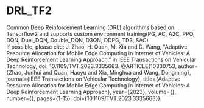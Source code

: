 # DRL_TF2
Common Deep Reinforcement Learning (DRL) algorithms based on Tensorflow2 and supports custom environment training(PG, AC, A2C, PPO, DQN, Duel_DQN, Double_DQN, D3QN, DDPG, TD3, SAC)<br/>
If possible, please cite:
J. Zhao, H. Quan, M. Xia and D. Wang, "Adaptive Resource Allocation for Mobile Edge Computing in Internet of Vehicles: A Deep Reinforcement Learning Approach," in IEEE Transactions on Vehicular Technology, doi: 10.1109/TVT.2023.3335663.
@ARTICLE{10330753,
  author={Zhao, Junhui and Quan, Haoyu and Xia, Minghua and Wang, Dongming},
  journal={IEEE Transactions on Vehicular Technology}, 
  title={Adaptive Resource Allocation for Mobile Edge Computing in Internet of Vehicles: A Deep Reinforcement Learning Approach}, 
  year={2023},
  volume={},
  number={},
  pages={1-15},
  doi={10.1109/TVT.2023.3335663}}
